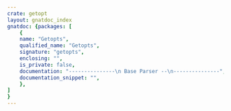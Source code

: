 ```yaml
---
crate: getopt
layout: gnatdoc_index
gnatdoc: {packages: [
    {
    name: "Getopts",
    qualified_name: "Getopts",
    signature: "getopts",
    enclosing: "",
    is_private: false,
    documentation: "---------------\n Base Parser --\n---------------",
    documentation_snippet: "",
    },
]
}
---
```

